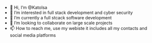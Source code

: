 - 👋 Hi, I’m @KatoIsa
- 👀 I’m interested in full stack development and cyber security
- 🌱 I’m currently a full stcack software development
- 💞️ I’m looking to collaborate on large scale projects
- 📫 How to reach me, use my webiste it includes all my contacts and social media platforms

